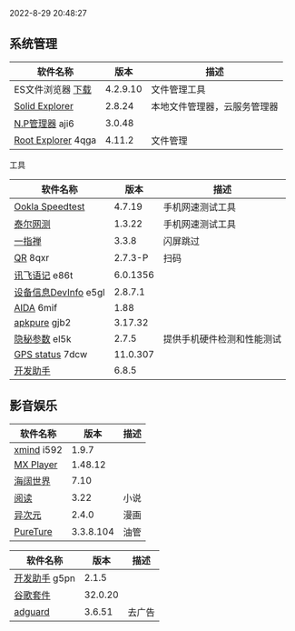 2022-8-29 20:48:27

## 系统管理

| 软件名称                                                     | 版本     | 描述                         |
| ------------------------------------------------------------ | -------- | ---------------------------- |
| ES文件浏览器 [下载](https://pan.lanzoux.com/b0f1d7s2h)       | 4.2.9.10 | 文件管理工具                 |
| [Solid Explorer](https://pan.lanzoux.com/b0f19gdfa)          | 2.8.24   | 本地文件管理器，云服务管理器 |
| [N.P管理器](https://pan.lanzoux.com/b06m0cevg?pwd=aji6)  aji6 | 3.0.48   |                              |
| [Root Explorer](https://pan.lanzoux.com/b06ll1dfi?pwd=4qga)  4qga | 4.11.2   | 文件管理                     |



工具

| 软件名称                                                     | 版本     | 描述                       |
| ------------------------------------------------------------ | -------- | -------------------------- |
| [Ookla Speedtest](https://pan.lanzoux.com/b0f19i6af)         | 4.7.19   | 手机网速测试工具           |
| [泰尔网测](https://www.coolapk.com/apk/com.knowyou.perception) | 1.3.22   | 手机网速测试工具           |
| [一指禅](https://estar.lanzoux.com/11o#)                     | 3.3.8    | 闪屏跳过                   |
| [QR](https://www.lanzoux.com/b06lnskqf?pwd=8qxr)  8qxr       | 2.7\.3-P | 扫码                       |
| [讯飞语记](https://pan.lanzoux.com/b06llc0sj?pwd=e86t) e86t  | 6.0.1356 |                            |
| [设备信息DevInfo](https://pan.lanzoux.com/b06mcp2le?pwd=e5gl)  e5gl | 2.8.7.1  |                            |
| [AIDA](https://www.lanzoux.com/b06lo9kqh?pwd=6mif)  6mif     | 1.88     |                            |
| [apkpure](https://www.lanzoux.com/b06ljuo9a?pwd=gjb2)  gjb2  | 3.17.32  |                            |
| [隐秘参数](https://myqqjd.lanzoux.com/b06mhavbi?pwd=el5k)  el5k | 2.7.5    | 提供手机硬件检测和性能测试 |
| [GPS status](https://myqqjd.lanzoux.com/b06ltxx5i?pwd=7dcw)  7dcw | 11.0.307 |                            |
| [开发助手](https://pan.lanzoux.com/b06lmdxmd)                | 6.8.5    |                            |



## 影音娱乐

| 软件名称                                                   | 版本      | 描述 |
| ---------------------------------------------------------- | --------- | ---- |
| [xmind](https://pan.lanzoux.com/b06lkjpah?pwd=i592)   i592 | 1.9.7     |      |
| [MX Player](https://pan.lanzoux.com/b0f19eo3c#666666)      | 1.48.12   |      |
| [海阔世界](https://haikuo.lanzoui.com/u/GoldRiver)         | 7.10      |      |
| [阅读](https://www.coolapk.com/apk/256030)                 | 3.22      | 小说 |
| [异次元](https://www.lanzoui.com/b595600)                  | 2.4.0     | 漫画 |
| [PureTure](https://pan.lanzoui.com/b0f2lkrab)              | 3.3.8.104 | 油管 |





| 软件名称                                                | 版本    | 描述   |
| ------------------------------------------------------- | ------- | ------ |
| [开发助手](https://pan.lanzoux.com/b06m5xvtc#g5pn) g5pn | 2.1.5   |        |
| [谷歌套件]( https://pan.lanzoui.com/b0f195fyf)          | 32.0.20 |        |
| [adguard](https://pan.lanzoui.com/b0f19420h)            | 3.6.51  | 去广告 |

